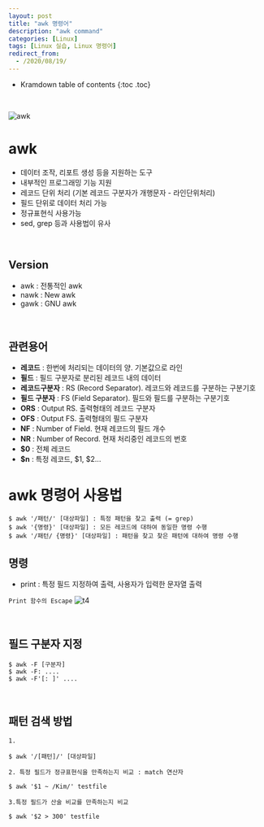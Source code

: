 ```yaml
---
layout: post
title: "awk 명령어"
description: "awk command"
categories: [Linux]
tags: [Linux 실습, Linux 명령어]
redirect_from:
  - /2020/08/19/
---
```


* Kramdown table of contents
{:toc .toc}


<br>

![awk](https://user-images.githubusercontent.com/69279022/90589860-0b9bac00-e21a-11ea-9814-48b7b09074e7.png)

# awk
- 데이터 조작, 리포트 생성 등을 지원하는 도구
- 내부적인 프로그래밍 기능 지원
- 레코드 단위 처리 (기본 레코드 구분자가 개행문자 - 라인단위처리)
- 필드 단위로 데이터 처리 가능
- 정규표현식 사용가능
- sed, grep 등과 사용법이 유사

<br>

## Version
- awk : 전통적인 awk
- nawk : New awk 
- gawk : GNU awk

<br>

## 관련용어

- **레코드** : 한번에 처리되는 데이터의 양. 기본값으로 라인
- **필드** : 필드 구분자로 분리된 레코드 내의 데이터
- **레코드구분자** : RS (Record Separator). 레코드와 레코드를 구분하는 구분기호
- **필드 구분자** : FS (Field Separator). 필드와 필드를 구분하는 구분기호
- **ORS** : Output RS. 출력형태의 레코드 구분자
- **OFS** : Output FS. 출력형태의 필드 구분자
- **NF** : Number of Field. 현재 레코드의 필드 개수
- **NR** : Number of Record. 현재 처리중인 레코드의 번호
- **$0** : 전체 레코드 
- **$n** : 특정 레코드, $1, $2...

# awk 명령어 사용법
~~~
$ awk '/패턴/' [대상파일] : 특정 패턴을 찾고 출력 (= grep)
$ awk '{명령}' [대상파일] : 모든 레코드에 대하여 동일한 명령 수행
$ awk '/패턴/ {명령}' [대상파일] : 패턴을 찾고 찾은 패턴에 대하여 명령 수행
~~~

## 명령
- print : 특정 필드 지정하여 출력, 사용자가 입력한 문자열 출력

` Print 함수의 Escape `
![t4](https://user-images.githubusercontent.com/69279022/90688608-aa231e00-e2a9-11ea-97cf-11579aa011d6.png)

<br>

## 필드 구분자 지정
~~~
$ awk -F [구분자] 
$ awk -F: ....
$ awk -F'[: ]' ....
~~~

<br>

## 패턴 검색 방법

` 1. `
~~~
$ awk '/[패턴]/' [대상파일]
~~~
` 2. 특정 필드가 정규표현식을 만족하는지 비교 : match 연산자 `
~~~
$ awk '$1 ~ /Kim/' testfile
~~~
` 3.특정 필드가 산술 비교를 만족하는지 비교 `
~~~
$ awk '$2 > 300' testfile
~~~